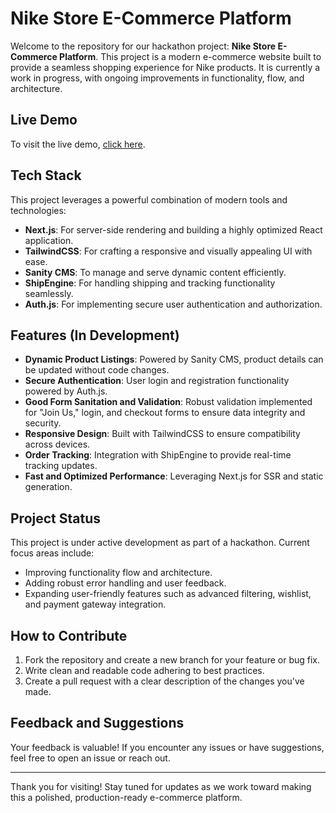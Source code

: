 # Nike Store E-Commerce Platform

Welcome to the repository for our hackathon project: **Nike Store E-Commerce Platform**. This project is a modern e-commerce website built to provide a seamless shopping experience for Nike products. It is currently a work in progress, with ongoing improvements in functionality, flow, and architecture.

## Live Demo
To visit the live demo, [click here](https://uiux-hackathon-pink.vercel.app/).

## Tech Stack
This project leverages a powerful combination of modern tools and technologies:

- **Next.js**: For server-side rendering and building a highly optimized React application.
- **TailwindCSS**: For crafting a responsive and visually appealing UI with ease.
- **Sanity CMS**: To manage and serve dynamic content efficiently.
- **ShipEngine**: For handling shipping and tracking functionality seamlessly.
- **Auth.js**: For implementing secure user authentication and authorization.

## Features (In Development)
- **Dynamic Product Listings**: Powered by Sanity CMS, product details can be updated without code changes.
- **Secure Authentication**: User login and registration functionality powered by Auth.js.
- **Good Form Sanitation and Validation**: Robust validation implemented for "Join Us," login, and checkout forms to ensure data integrity and security.
- **Responsive Design**: Built with TailwindCSS to ensure compatibility across devices.
- **Order Tracking**: Integration with ShipEngine to provide real-time tracking updates.
- **Fast and Optimized Performance**: Leveraging Next.js for SSR and static generation.

## Project Status
This project is under active development as part of a hackathon. Current focus areas include:

- Improving functionality flow and architecture.
- Adding robust error handling and user feedback.
- Expanding user-friendly features such as advanced filtering, wishlist, and payment gateway integration.

## How to Contribute
1. Fork the repository and create a new branch for your feature or bug fix.
2. Write clean and readable code adhering to best practices.
3. Create a pull request with a clear description of the changes you've made.

## Feedback and Suggestions
Your feedback is valuable! If you encounter any issues or have suggestions, feel free to open an issue or reach out.

---

Thank you for visiting! Stay tuned for updates as we work toward making this a polished, production-ready e-commerce platform.